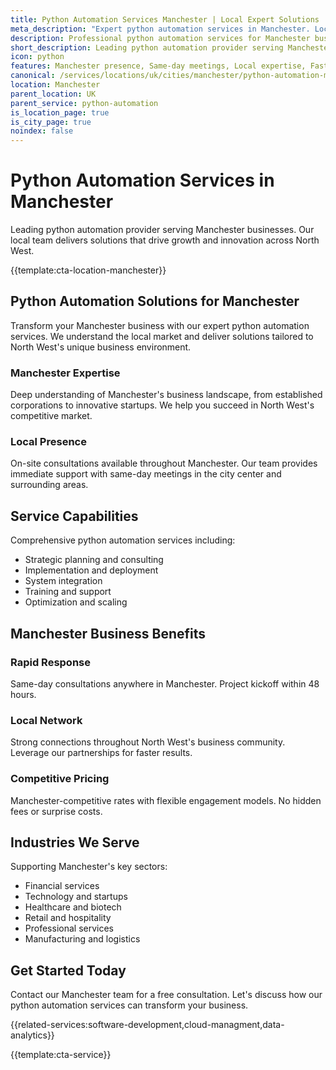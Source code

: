 ```yaml
---
title: Python Automation Services Manchester | Local Expert Solutions
meta_description: "Expert python automation services in Manchester. Local team, same-day consultations, proven results. Transform your business today."
description: Professional python automation services for Manchester businesses
short_description: Leading python automation provider serving Manchester and North West.
icon: python
features: Manchester presence, Same-day meetings, Local expertise, Fast deployment, Competitive rates, Proven track record
canonical: /services/locations/uk/cities/manchester/python-automation-manchester.html
location: Manchester
parent_location: UK
parent_service: python-automation
is_location_page: true
is_city_page: true
noindex: false
---
```


# Python Automation Services in Manchester

Leading python automation provider serving Manchester businesses. Our local team delivers solutions that drive growth and innovation across North West.

{{template:cta-location-manchester}}

## Python Automation Solutions for Manchester

Transform your Manchester business with our expert python automation services. We understand the local market and deliver solutions tailored to North West's unique business environment.

### Manchester Expertise

Deep understanding of Manchester's business landscape, from established corporations to innovative startups. We help you succeed in North West's competitive market.

### Local Presence

On-site consultations available throughout Manchester. Our team provides immediate support with same-day meetings in the city center and surrounding areas.

## Service Capabilities

Comprehensive python automation services including:
- Strategic planning and consulting
- Implementation and deployment
- System integration
- Training and support
- Optimization and scaling

## Manchester Business Benefits

### Rapid Response
Same-day consultations anywhere in Manchester. Project kickoff within 48 hours.

### Local Network
Strong connections throughout North West's business community. Leverage our partnerships for faster results.

### Competitive Pricing
Manchester-competitive rates with flexible engagement models. No hidden fees or surprise costs.

## Industries We Serve

Supporting Manchester's key sectors:
- Financial services
- Technology and startups
- Healthcare and biotech
- Retail and hospitality
- Professional services
- Manufacturing and logistics

## Get Started Today

Contact our Manchester team for a free consultation. Let's discuss how our python automation services can transform your business.

{{related-services:software-development,cloud-managment,data-analytics}}

{{template:cta-service}}
